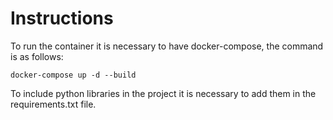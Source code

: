 # Instructions   
To run the container it is necessary to have docker-compose, the command is as follows:  
```
docker-compose up -d --build
```
To include python libraries in the project it is necessary to add them in the requirements.txt file.  
